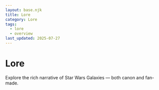 ```yaml
---
layout: base.njk
title: Lore
category: Lore
tags:
  - lore
  - overview
last_updated: 2025-07-27
---
```


# Lore

Explore the rich narrative of Star Wars Galaxies — both canon and fan-made.
